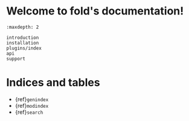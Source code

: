 # Welcome to fold's documentation!

```{toctree}
:maxdepth: 2

introduction
installation
plugins/index
api
support
```

# Indices and tables

- {ref}`genindex`
- {ref}`modindex`
- {ref}`search`

